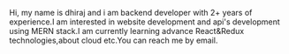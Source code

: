 
Hi, my name is dhiraj and i am backend developer with 2+ years of experience.I am interested in website development and api's development using MERN stack.I am currently learning advance 
React&Redux technologies,about cloud etc.You can reach me by email.


<!---
Kdhiraj/Kdhiraj is a ✨ special ✨ repository because its `README.md` (this file) appears on your GitHub profile.
You can click the Preview link to take a look at your changes.
--->

